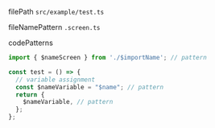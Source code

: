 filePath
`src/example/test.ts`

fileNamePattern
`.screen.ts`

codePatterns

```TypeScript
import { $nameScreen } from './$importName'; // pattern
```

```TypeScript
const test = () => {
  // variable assignment
  const $nameVariable = "$name"; // pattern
  return {
    $nameVariable, // pattern
  };
};
```

